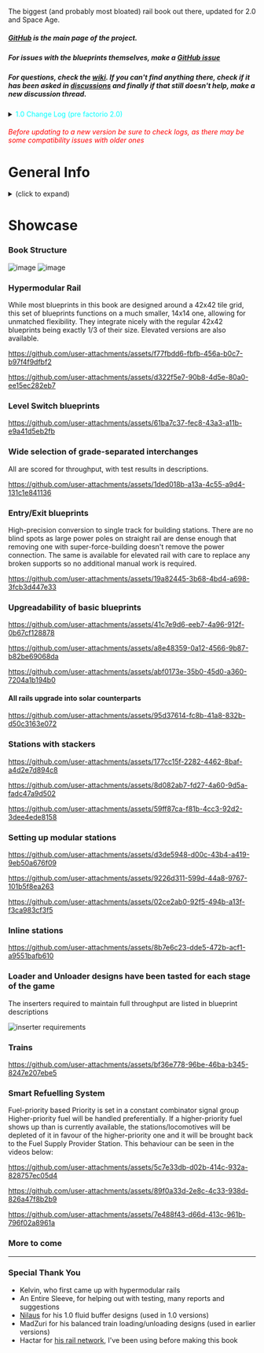 The biggest (and probably most bloated) rail book out there, updated for 2.0 and Space Age.

##### [GitHub](https://github.com/Opinionated-Blueprints/10-Books-Full-of-Rails) is the main page of the project.

##### For issues with the blueprints themselves, make a [GitHub issue](https://github.com/Opinionated-Blueprints/10-Books-Full-of-Rails/issues)

##### For questions, check the [wiki](https://github.com/Opinionated-Blueprints/10-Books-Full-of-Rails/wiki). If you can't find anything there, check if it has been asked in [discussions](https://github.com/Opinionated-Blueprints/10-Books-Full-of-Rails/discussions) and finally if that still doesn't help, make a new discussion thread.

<details>
  <summary><span style="color:cyan">1.0 Change Log (pre factorio 2.0)</summary>

###### <span style="color:white">18:00 UTC 22.08.2020</color>
- Added the missing accumulator to "Diagonal 4-way" from the "4 Lane Solar" book
- All non-diagonal blueprints now have grid settings to enable placing by dragging. They're placed next to the previous one but only on the horizontal or vertical axis, not on diagonals. If support for that releases I'll update them too.
- New title

###### <span style="color:white">19:00 UTC 23.08 2020</color>
- Landfill added under every blueprint to allow placing on water
- For some stupid reason, I've renamed all 45° turn blueprints to 135° previously, now it's the right way again
- Improved upgradability in and between Category A (Solar) books

###### <span style="color:white">20:00 UTC 25.08.2020</color>
- Added more pictures to description

###### <span style="color:white">13:30 UTC 23.08.2020</color>
- Added Absolute Reference Point setting to every blueprint
- Changed Non-Solar Books' color-coding from yellow to dark orange for better visibility on tooltips
- Fixed "4:2 T Junction Right" from "4:2:1 Lane" and
 "4:2:1 Lane Solar" books (one exit was 1 piece of rail too long)
- Added missing lamps to "4:2 T Junction Left" from "4:2:1 Lane" book

###### <span style="color:white">22:30 UTC 25.08.2020</color>
- Added stations for < C || < C > || < CC || < CCCC > || << CCCC || < CCCC <> CCCC > || << CCC <> CCC > trains and their simple LTN equivalents
- Added blueprints for creating stations from smaller components both for vanilla and LTN

###### <span style="color:white">12:00 UTC 26.08.2020</color>
- Added missing signals to double-headed stations
- All LTN stations now have appropriate maximum and minimum train length set

###### <span style="color:white">15:30 UTC 26.08.2020</color>
- Slightly redesigned all <CC stations and all but <<CCC<>CCC>> provider stations in order to make all stations red belt compatible 
- Added Red Belt stations (upgradable to blue belt)
- Removed the unnecessary middle power pole from all "Straight T Junction" (Category A) blueprints

###### <span style="color:white">16:00 UTC 26.08.2020</color>
- Fixed "Provider - Loading" from Rails -> Stations -> Vanilla (Red Belt) -> Station Parts (was the same blueprint as for LTN version)

###### <span style="color:white">17:00 UTC 26.0.8.2020</color>
- Added "Provider - Front & Rear" and "Requester - Front & Rear" Stations for all 12 car station books

###### <span style="color:white">01:00 UTC 27.08.2020</color>
- Redesigned all stations to make them smaller and simplify the balanced loading/unloading using MadZuri's design
- Added "Provider Front & Rear" and "Requester Front & Rear" to all 12 car stations
- Added more blueprints to "Stations Parts" books

###### <span style="color:white">15:30 UTC 27.08.2020</color>
- Added "Straight Lane Switch U-turn" and "Diagonal Lane Switch U-turn" to all 4 Lane Category A Books
- Reworked signalling in "Straight U-turn" and "Diagonal U-turn" in all 4 Lane Category A Books in order to make them upgradable to the above. Also Diagonal U)-turn" looks like a square now.
- Fixed modularity of rail blueprints with diagonal exits (previously solar panels would overlap)

###### <span style="color:white">16:30 UTC 28.08.2020</color>
- Changed some blueprints in "Station Parts" books and added new ones
- Added "Instructions" book. Inside you can find instructions on setting up MadZuri's Balanced Train Loading and my LTN Stations
- Fixed wiring in Provider stations
- Simplified LTN Station Logic "Provide Threshold" and "Request Threshold" replaced with "Provide Stack Threshold" and "Request Stack Threshold"
- Added train stations for 2L-10C Single-headed trains

###### <span style="color:white">17:30 UTC 28.0.2020</color>
- Normalized train stations
- Added train stackers
- Improved some signalling/removed misplaced "yellow state" signals

###### <span style="color:white">21:30 UTC 29.08.2020</color>
- Provider stations finally work as they should be I swear (all it took was changing "Anything" to "Everything" in inserter settings so you can just put a new station over the old one and settings will be updated)

###### <span style="color:white">12:30 UTC 31.08.2020</color>
- Fixed snapping on "2:1 Exit U-turned"

###### <span style="color:white">10:00 UTC  26.09.2020</color>
- Provider stations now have their chest number set in their arithmetic combinator for balanced loading

###### <span style="color:white">12:30 UTC 06.10.2020</color>
- Forgot to use an upgrade planner on red belt station books, fixed

###### <span style="color:white">18:00 UTC 05.12.2020</color>
- Moved signals from exits of rail blueprints to their entrances as suggested by Josch. Helps blueprints connect better by mitigating some conflicts (if you're planning to use this update on a save where you already have used older versions, you should place a signal in the middle of a big rail block that forms where old rails connect with new. That's not a perfect solution, but anything better would require replacing signalling on all old rails)
- Improved signalling on all "u-turned" blueprints from 4:2:1 books
- Changed "Diagonal U-turn" from 4 Lane books so it is upgradable to "Diagonal Lane Switch U-turn" as originally intended
- If you're playing on 1.1, Factorio saves cable connections in blueprints now, you know what that means

###### <span style="color:white">15:30 UTC 8.12.2020</color>
- Stackers for each train size now have their own books rather than all being shoved together

###### <span style="color:white">20:00 UTC 10.12.2020</color>
- I've missed all of 4:2:1 Solar book, when aligning blueprint grid after update from 06.10.2020 - Fixed
- After previous update, stackers had align to grid checked with some ridiculous values for some reason beyond my understanding- Fixed

###### <span style="color:white">12:30 UTC 13.12.2020</color>
- The reason beyond my understanding from the previous update has been understood. It has to do with changes to blueprint alignment settings in Factorio 1.1. Stations too have been affected by it - Fixed

###### <span style="color:white">19:30 UTC 18.12.2020</color>
(Compatible with older versions)
- All blueprints containing a 90° turn including the various 90° Turns have been redesigned to actually do so. Exceptions are 1) the entirety of Category B, since it was impossible to do, 2)curved/diagonal blueprints from Category C - impossible or already compatible
- Solar blueprints have been redesigned accordingly
- Overall this update increases the number of blueprints that both 2 Lane and 4 Lane 90° Turns can be upgraded into
- Great thanks to An Entire Sleeve for helping out

###### <span style="color:white">21:00 UTC 18.12.2020</color>
(Compatible with older versions)
- Added "Wall" book, containing 7 blueprints designed to protecc your trains from natives

###### <span style="color:white">1:00 UTC 27.12.2020</color>
(Compatible with older versions)
- Added "Entry/Exit" books (new category - D) containing most blueprints from category B with severe modifications (they are way better now)
- Added 4:1 4-way Intersections in 4 variants and their diagonal equivalents
- Stackers have grid snapping (again)
- Reworked blueprint naming so your eyes don't bleed anymore

###### <span style="color:white">1:00 UTC 28.12.2020</color>
(Compatible with older versions)
- Fixed signalling in category D (some blueprints had signals on the wrong side of the rail)
- deleted blueprints from category D in the 'Solar' book that had the singular lane connected to only one side of the main track

###### <span style="color:white">15:00 UTC 28.12.2020</color>
(Compatible with older versions)
- Added grid snapping to non-diagonal blueprints from category D. It actually works and it's amazing. Unfortunately, it's not possible to do this to diagonal blueprints right now

###### <span style="color:white">19:00 UTC 29.12.2020</color>
(Stations were completely reworked, but there shouldn't be any compatibility issues as long as you don't fiddle with the ones you already placed)
- Complete rework of the stations, more freedom with their setup, better belt layouts, switched from circuit-based balancing to mechanical on provider stations - thanks to this there is also less fiddling with LTN stations, no need to worry about where each wire is connected and so on. There are fewer blueprints overall and instead of having 2 separate books for red and blue belts, now there is only one with red ones, upgradable with a provided upgrade planners. Largely influenced by Nilaus's tutorials
- Added 4:2 4-way with three ends with 4 lanes and one end with 2 lanes
- Added 10 car and 5 car stackers
- It's a big update so there is more potential for bugs than normal, I'll fix them as I get reports or notice them myself

###### <span style="color:white">14:00 UTC 30.12.2020</color>
(Compatible with older versions)
- Added landfill to stackers

###### <span style="color:white">16:30 UTC 30.12.2020</color>
(Compatible with older versions)
- Lane split isn't fixed to a specific position on a straight line like it was before giving more freedom with its positioning
- 4:1 4-ways were replaced with a 4:1 4-way that actually is 4-way. 

###### <span style="color:white">22:30 UTC 30.12.2020</color>
(Compatible with older versions)
- Light on stations have been moved outside to allow for placing additional signals if one so desires
- Chests on vanilla stations have been connected with green wires for wire sorcerers

###### <span style="color:white">20:00 UTC 31.12.2020</color>
(Compatible with older versions)
- Added an outline of a  42x42 square of stone bricks to the Tiles book, it's the same size as the grid that all rail blueprints are based on, so it can be used as a placeholder for future rails
- some minor fixes like correcting spelling mistakes, changing blueprint tooltips a bit and so on

###### <span style="color:white">18:00 UTC 01.01.2021</color>
(Compatible with older versions)
- Station buffers got a bit of a remake and more have been added

###### <span style="color:white">18:30 UTC 01.01.2021</color>
(Compatible with older versions)
- Both 4 Lane Entries from Entry/Exit books had some signals on the wrong side of the rails, fixed

###### <span style="color:white">14:00 UTC 02.01.2021</color>
(Compatible with older versions)
- Added more wall blueprints
- Fixed some naming and icon errors 

###### <span style="color:white">14:30 UTC 03.01.2021</color>
(Compatible with older versions)
- Added more stackers
- Reworked stacker naming and icons

###### <span style="color:white">16:00 UTC 04.01.2021</color>
(Compatible with older versions)
- Added stations for 4 car long trains
- Added Maintenance book with a handful of blueprints to keep your walls in good shape

###### <span style="color:white">18:30 UTC 04.01.2021</color>
(Compatible with older versions)
- Walls were beautified
- Wall Maintenance requester stations are no more compact
- I LTN depots are now more compact
- Fixed wrong car numeration in LTN Depots

###### <span style="color:white">00.30 UTC 07.01.2021</color>
(Compatible with older versions)
- Wall Maintenance stations can now service artillery shells
 - Maintenance trains are now longer by 1 car (artillery wagon) which is used to transport said shells
 - There are still variants of those stations that do not have such capabilities for those who have yet to unleash the artillery's might (without artillery, the ones that can service it won't work)
- Added a U shaped wall segment (meant for surrounding U-turns
- Some more wall beautification happened, very likely to be the last

###### <span style="color:white">13:30 UTC 10.01.2021</color>
(Compatible with older versions)
- Blueprints from Entry/Exit books now have normal signals instead of chain signals at their ends, increased throughput

###### <span style="color:white">16:30 UTC 20.01.2021</color>
(Technically compatible but station names changed so you'll have to change the names of your existing stations accordingly or suffer OCD damage for the rest of the run. Alternatively, you can copy your 'Stations' book, and replace the one from this update with it to get the rest)
- Station names changed from coloured text to icons of respective logistic chests resulting in drastically reduced length
- Added 8 car stations
- Added 2 lane buffered 4-way intersections based on "Whirlpool" by Tallinu
- 4:2 4-way (2) has been improved. While It was proven impossible to make it upgradable from 2 lane 4-way, it is now symmetric and doesn't let trains change lanes resulting in higher throughput

###### <span style="color:white">17:00 UTC 20.01.2021</color>
(Compatible with older versions)
- Added 8 car stackers
- Removed unnecessary signals from diagonal stackers

###### <span style="color:white">11:00 UTC 29.01.2021</color>
(Compatible with older versions)
- Added another 4:2 4-way. This one has two 4L ends opposite of two 2L ends. Both straight and diagonal versions
- Added Power Indicators book. Who knows what's inside?
- Added Safe Rail Crossing blueprints
- With the 1.1 release it is now possible to flip blueprints using F and G. Because of this there is no reason to maintain both Left and Right versions of station buffers and as such, they were removed
- Slightly modified the "L" shaped wall so that it doesn't overlap with diagonal U-turns

###### <span style="color:white">21:30 UTC 30.01.2021</color>
(Train stop names in LTN depots have been changed - simple copy-paste will do) 
- Added Train Limit Control blueprints for vanilla Provider and Requester stations
- Added vanilla train Depots
- Added 3 more splits to 4:2:1 books
- (fix) Added green wire connecting vanilla requester stations' buffers
- All Station Buffers now have listed their storage capacity for different stack sizes
- Reworked colour-coding/symbolism in Stations book to make it more consistent
 - LTN Depots now use Roboport Icon instead of the Depot Signal and are colour-coded grey 
 - 'Stackers' book now uses purple, and books/blueprints inside it are plain white as blue was reserved for requesters

###### <span style="color:white">12:30 UTC 31.01.2021</color>
(Compatible with older versions)
- Slight improvements to signalling in 4:2:1 blueprints
- (fix) 2 Lane Safe Rail Crossing is no longer misaligned
- (fix) Solar Safe Lane Crossing blueprints now are truly solar 

###### <span style="color:white">20:30 UTC 02.02.2021</color>
(Compatible with older versions)
- Blueprint description changes/updates, more fancy rich text shenanigans
- Added 7, 9 and 11 car stations and stackers coz why not just have everything from 2 to 12 at this point. And let's not forget about the option of deleting blueprints you're never going to use

###### <span style="color:white">15:00 UTC 07.02.2021</color>
(Compatible with older versions)
- Added 1, 2 and 3 car balance fluid buffers and modified 4 car ones slightly so that it is possible to transfer information about stored fluid through a green wire. All are based on Nilaus's design.
- (fix) 7 car stacker book now has the right blueprints

###### <span style="color:white">18:00 UTC 07.02.2021</color>
(Compatible with older versions)
- (fix) Corrected that some blueprints had the wrong blueprint snapping mode or had it at all when they shouldn't

###### <span style="color:white">15:00 UTC 08.02.2021</color>
(Compatible with older versions)
- (fix) Added ONE missing belt to vanilla 1 car requester buffer ;)

###### <span style="color:white">15:00 UTC 09.02.2021</color>
(Compatible with older versions)
- Y junctions and splits are now more compact
- Added a cursed diagonal rail signal based power display
- Added a circular rail based power display (large and mini)
- Added ONION

###### <span style="color:white">12:30 UTC 10.02.2021</color>
(Compatible with older versions)
- (fix) some spelling in blueprint descriptions

###### <span style="color:white">13:00 UTC 10.02.2021</color>
(Compatible with older versions)
- small changes to wiring of 2 car fluid provider and requester buffers resulting in better pump behavior

######  <span style="color:white">17:00 UTC 08.03.2021</color>
(Compatible with older versions)
- Lamps on stations were moved to stations buffers instead to avoid collision with fluid buffers
- Improvements to grid snapping settings on station buffers
- (fix) Added missing wires on 'Provider -> 4 car fluid buffer'  connecting storage tanks to the power poles
- Some additions/changes to the "Tiles" book, I'm working on something more flexible too

######  <span style="color:white">17:30 UTC 09.03.2021</color>
(Compatible with older versions)
- In the "Tiles" book you can now find 4 new books (2 vanilla/2 modded) containing parts that let you construct new tile patterns like the pre-made ones but with custom size and rail spacing

######  <span style="color:white">12:30 UTC 13.03.2021</color>
(Compatible with older versions)
- In the previous update, I forgot to include the blueprint string

######  <span style="color:white">15:00 UTC 23.04.2021</color>
(Compatible with older versions)
- (fix) 'Non-Solar & solar -> Entry/Exit -> 4 Lane Exit (R)': a rail piece was missing

######  <span style="color:white">19:30 UTC 02.06.2021</color>
(Compatible with older versions)
- (fix) better gate behaviour in safe rail crossings, smaller probability of getting stuck inside

######  <span style="color:white">18:00 UTC 09.06.2021</color>
(Compatible with older versions)
- (fix) blueprints of gated walls didn't have gates in the dragon's teeth
- minor improvements to some tooltips (mostly aesthetic)
- changed landfill layout under safe rail crossing blueprints a bit

######  <span style="color:white">18:00 UTC 16.10.2021</color>
(You may need to change the naming scheme of your stations to be consistent with the new one if you're using a many-to-many train system or something similar, relying on station names. This console command should take care of renaming stations to the new format but only stations: ```/c
local stops = game.surfaces["nauvis"].find_entities_filtered{type="train-stop"}
for _, stop in pairs(stops) do
stop.backer_name = string.gsub(stop.backer_name, "item=", "img=item/")
stop.backer_name = string.gsub(stop.backer_name, "fluid=", "img=fluid/")
end```)
- Changed formatting for station names, so that chat messages are less cluttered and all-round more pleasant to look at
- Updated some tooltips
- Some more minor changes

######  <span style="color:white">21:30 UTC 23.01.2022</color>
(Compatible with older versions)
- maintenance train schedules updated to the latest station naming scheme
- maintenance requesters will now request a new delivery when any item goes below 20-25% (dependent on the item) of the requested amount (was 50 items below request); you can safely paste over the new blueprints over the old ones
- maintenance requester stations had their request numbers modified to require exactly 20 stacks for full delivery so that a maintenance train can carry 2 whole requesters' worth of supply
- filters in maintenance trains' wagons modified accordingly
- replaced storage chests with passive provider chests in maintenance requesters, don't even ask me it wasn't that way from the outset
- LTN providers now use filter inserters between buffer chests and trains
- Added the Whirlpool 2.0 power indicator featuring my latest achievements in Factorio animation

######  <span style="color:white">13:00 UTC 05.02.2022</color>
(Compatible with older versions)
- Added 2 new late-game unloading buffers, efficient, small and cheap
- General improvements to station buffer naming/descriptions
- Removed Station Construction Books - I'm constantly forgetting to bring them up to date with the main station books, and those main books became so customizable by now, that I don't feel like they're needed for anything anymore
- Book names now use bold font for better aesthetics

######  <span style="color:white">20:00 UTC 04.04.2022</color>
(Compatible with older versions)
- Fixed a deadlock case in the 'Entry/Exit' blueprints (not entire books, just the blueprints with 'Entry/Exit' in the name have been altered slightly)

######  <span style="color:white">10:30 UTC 31.05.2022</color>
(Compatible with older versions)
- Fixed that one of the cornerpieces in 'Gates' book was a duplicate of another one
- Changed some symbols in the 'Wall' book to more accurately represent the shape of the pieces with some more fancy symbols

######  <span style="color:white">15:00 UTC 11.06.2022</color>
(Compatible with older versions)
- Added Solar Array book. For now contains 3 designs, in variants with and without radars. Thanks to Omega for the idea and 2 of the designs.
- Fixed instructions for setting up the Train Limit Control for Vanilla Requesters (instructions for arithmetic combinators were switched)

######  <span style="color:white">13:30 UTC 22.06.2022</color>
(Compatible with older versions)
- missing rail piece in '4:2 T Junction (Left)' in '4:2:1 rail' (non soal) book fixed

######  <span style="color:white">15:30 UTC 13.07.2022</color>
(Compatible with older versions)
- Fixed 1-car fluid buffer being what the 2-car one was supposed to be
- Fixed 2-car buffer being just completely wrong

</details>

###### <span style="color:red">Before updating to a new version be sure to check logs, as there may be some compatibility issues with older ones </color>
# General Info

<details>
 <summary>(click to expand)</summary>

- Rails are based on a 42x42 tile grid, which matches 6-car trains perfectly. Supports 3-car and 2-car trains well too
- Blueprints for up to 12 cars are available
- Straight and Turn -> T-Junction -> 4-way in both elevations are directly upgradable
- There are lamps (probably too many tbh)
- ![red circuit](https://github.com/user-attachments/assets/0f4f54c1-5259-49cd-ac2c-6cb983b83d50) and ![green circuit](https://wiki.factorio.com/images/thumb/Green_wire.png/32px-Green_wire.png) connections between large power poles
- (very) wide selection of blueprints: ground, elevated, elevation switch, grade-separated interchanges and more
- above but also with ![solar pannels](https://wiki.factorio.com/images/thumb/Solar_panel.png/32px-Solar_panel.png) and ![accumulator](https://github.com/user-attachments/assets/62d02975-a510-4a2d-b435-523d05f30cac)
 crammed in. Can be placed directly over non-solar blueprints.
- Modular stations with a selection of loading and unloading designs and dynamic train limit and priority control based on the number of items in the buffers
- Alternative (and objectively better :p) bufferless provider stations
- Depots
- Refuelling system with a central supply station and dedicated logistic train that can supply all refuelling stations
- Inline stations - optimised for the smallest possible footprint by placing in-between and very close to straight rails
- Wide selection of stacker designs for all train lengths 2-12
- Premade trains in some common configurations for 2-, 3- and 6-car lengths + DIY locomotives with preset interrupts for more eccentric configurations
- Wall blueprints that follow the same grid as rails (due for an overhaul, currently can't survive 100% evolution)
- Solar array blueprints that follow the same grid as rails for Nauvis, Vulcanus and Gleba ratios

</details>

# Showcase

### Book Structure

![image](https://github.com/user-attachments/assets/f95f4051-b607-4b97-a31c-36e2ee2c51bd)
![image](https://github.com/user-attachments/assets/ddcb859c-4ee1-4885-b36c-490fa607bea9)

### Hypermodular Rail
While most blueprints in this book are designed around a 42x42 tile grid, this set of blueprints functions on a much smaller, 14x14 one, allowing for unmatched flexibility. They integrate nicely with the regular 42x42 blueprints being exactly 1/3 of their size.
Elevated versions are also available.

https://github.com/user-attachments/assets/f77fbdd6-fbfb-456a-b0c7-b97f4f9dfbf2

https://github.com/user-attachments/assets/d322f5e7-90b8-4d5e-80a0-ee15ec282eb7

### Level Switch blueprints

https://github.com/user-attachments/assets/61ba7c37-fec8-43a3-a11b-e9a41d5eb2fb

### Wide selection of grade-separated interchanges
All are scored for throughput, with test results in descriptions.

https://github.com/user-attachments/assets/1ded018b-a13a-4c55-a9d4-131c1e841136

### Entry/Exit blueprints
High-precision conversion to single track for building stations.
There are no blind spots as large power poles on straight rail are dense enough that removing one with super-force-building doesn't remove the power connection.
The same is available for elevated rail with care to replace any broken supports so no additional manual work is required.

https://github.com/user-attachments/assets/19a82445-3b68-4bd4-a698-3fcb3d447e33

### Upgreadability of basic blueprints

https://github.com/user-attachments/assets/41c7e9d6-eeb7-4a96-912f-0b67cf128878

https://github.com/user-attachments/assets/a8e48359-0a12-4566-9b87-b82be69068da

https://github.com/user-attachments/assets/abf0173e-35b0-45d0-a360-7204a1b194b0

#### All rails upgrade into solar counterparts

https://github.com/user-attachments/assets/95d37614-fc8b-41a8-832b-d50c3163e072

### Stations with stackers

https://github.com/user-attachments/assets/177cc15f-2282-4462-8baf-a4d2e7d894c8

https://github.com/user-attachments/assets/8d082ab7-fd27-4a60-9d5a-fadc47a9d502

https://github.com/user-attachments/assets/59ff87ca-f81b-4cc3-92d2-3dee4ede8158

### Setting up modular stations

https://github.com/user-attachments/assets/d3de5948-d00c-43b4-a419-9eb50a676f09

https://github.com/user-attachments/assets/9226d311-599d-44a8-9767-101b5f8ea263

https://github.com/user-attachments/assets/02ce2ab0-92f5-494b-a13f-f3ca983cf3f5

### Inline stations

https://github.com/user-attachments/assets/8b7e6c23-dde5-472b-acf1-a9551bafb610

### Loader and Unloader designs have been tasted for each stage of the game
The inserters required to maintain full throughput are listed in blueprint descriptions

![inserter requirements](https://github.com/user-attachments/assets/e23bc27b-6862-40e9-974d-2c654f60afc7)

### Trains

https://github.com/user-attachments/assets/bf36e778-96be-46ba-b345-8247e207ebe5

### Smart Refuelling System
Fuel-priority based
Priority is set in a constant combinator signal group
Higher-priority fuel will be handled preferentially. If a higher-priority fuel shows up than is currently available, the stations/locomotives will be depleted of it in favour of the higher-priority one and it will be brought back to the Fuel Supply Provider Station.
This behaviour can be seen in the videos below:

https://github.com/user-attachments/assets/5c7e33db-d02b-414c-932a-828757ec05d4

https://github.com/user-attachments/assets/89f0a33d-2e8c-4c33-938d-826a47f8b2b9

https://github.com/user-attachments/assets/7e488f43-d66d-413c-961b-796f02a8961a

### More to come

---

### Special Thank You
- Kelvin, who first came up with hypermodular rails
- An Entire Sleeve, for helping out with testing, many reports and suggestions
- [Nilaus](https://www.youtube.com/channel/UCD80bzqJh1N7lOqn7n0vKTg) for his 1.0 fluid buffer designs (used in 1.0 versions)
- MadZuri for his balanced train loading/unloading designs (used in earlier versions)
- Hactar for [his rail network](https://gist.github.com/HactarCE/bc85d8c49d3e686d66d181d471cd50b1), I've been using before making this book
